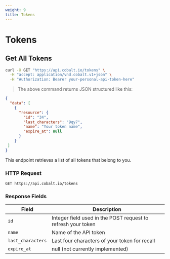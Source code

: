 ```yaml
---
weight: 9
title: Tokens
---
```


# Tokens

## Get All Tokens

```sh
curl -X GET "https://api.cobalt.io/tokens" \
  -H "accept: application/vnd.cobalt.v1+json" \
  -H "Authorization: Bearer your-personal-api-token-here"
```

> The above command returns JSON structured like this:

```json
{
  "data": [
    {
      "resource": {
        "id": "34",
        "last_characters": "9qy7",
        "name": "Your token name",
        "expire_at": null
      }
    }
 ]
}
```

This endpoint retrieves a list of all tokens that belong to you.

### HTTP Request

`GET https://api.cobalt.io/tokens`

### Response Fields

| Field             | Description                                                  |
|-------------------|--------------------------------------------------------------|
| `id`              | Integer field used in the POST request to refresh your token |
| `name`            | Name of the API token                                        |
| `last_characters` | Last four characters of your token for recall                |
| `expire_at`       | null (not currently implemented)                             |
